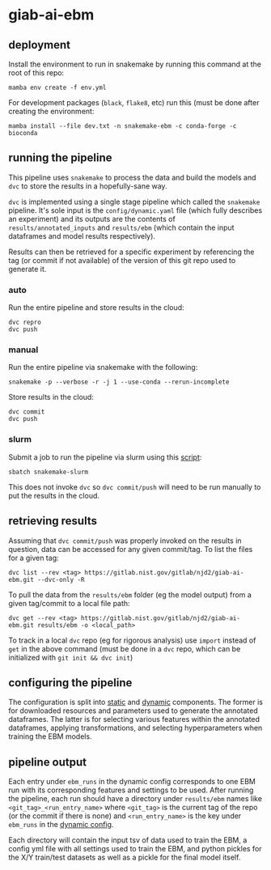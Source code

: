 # giab-ai-ebm

## deployment

Install the environment to run in snakemake by running this command at the root
of this repo:

```
mamba env create -f env.yml
```

For development packages (`black`, `flake8`, etc) run this (must be done after
creating the environment:

```
mamba install --file dev.txt -n snakemake-ebm -c conda-forge -c bioconda
```

## running the pipeline

This pipeline uses `snakemake` to process the data and build the models and
`dvc` to store the results in a hopefully-sane way.

`dvc` is implemented using a single stage pipeline which called the `snakemake`
pipeline. It's sole input is the `config/dynamic.yaml` file (which fully
describes an experiment) and its outputs are the contents of
`results/annotated_inputs` and `results/ebm` (which contain the input dataframes
and model results respectively).

Results can then be retrieved for a specific experiment by referencing the tag
(or commit if not available) of the version of this git repo used to generate
it.

### auto

Run the entire pipeline and store results in the cloud:

```
dvc repro
dvc push
```

### manual

Run the entire pipeline via snakemake with the following:

```
snakemake -p --verbose -r -j 1 --use-conda --rerun-incomplete
```

Store results in the cloud:

```
dvc commit
dvc push
```

### slurm

Submit a job to run the pipeline via slurm using this [script](snakemake-slurm):

```
sbatch snakemake-slurm
```

This does not invoke `dvc` so `dvc commit/push` will need to be run manually
to put the results in the cloud.

## retrieving results

Assuming that `dvc commit/push` was properly invoked on the results in question,
data can be accessed for any given commit/tag. To list the files for a given
tag:

```
dvc list --rev <tag> https://gitlab.nist.gov/gitlab/njd2/giab-ai-ebm.git --dvc-only -R
```

To pull the data from the `results/ebm` folder (eg the model output) from a
given tag/commit to a local file path:

```
dvc get --rev <tag> https://gitlab.nist.gov/gitlab/njd2/giab-ai-ebm.git results/ebm -o <local_path>
```

To track in a local `dvc` repo (eg for rigorous analysis) use `import` instead
of `get` in the above command (must be done in a `dvc` repo, which can be
initialized with `git init && dvc init`)

## configuring the pipeline

The configuration is split into [static](config/static.yml) and
[dynamic](config/dynamic.yml) components. The former is for downloaded resources
and parameters used to generate the annotated dataframes. The latter is for
selecting various features within the annotated dataframes, applying
transformations, and selecting hyperparameters when training the EBM models.

## pipeline output

Each entry under `ebm_runs` in the dynamic config corresponds to one EBM run
with its corresponding features and settings to be used. After running the
pipeline, each run should have a directory under `results/ebm` names like
`<git_tag>_<run_entry_name>` where `<git_tag>` is the current tag of the repo
(or the commit if there is none) and `<run_entry_name>` is the key under
`ebm_runs` in the [dynamic config](config/dynamic.yml).

Each directory will contain the input tsv of data used to train the EBM, a
config yml file with all settings used to train the EBM, and python pickles for
the X/Y train/test datasets as well as a pickle for the final model itself.
